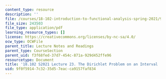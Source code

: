```yaml
---
content_type: resource
description: ''
file: /courses/18-102-introduction-to-functional-analysis-spring-2021/9f0f59147c3235d57eacca9157faf834_MIT18_102s21_lec23.pdf
file_size: 243503
file_type: application/pdf
learning_resource_types: []
license: https://creativecommons.org/licenses/by-nc-sa/4.0/
ocw_type: OCWFile
parent_title: Lecture Notes and Readings
parent_type: CourseSection
parent_uid: f3f68fed-37d7-454c-871a-929d452ffe96
resourcetype: Document
title: '18.102 S2021 Lecture 23. The Dirichlet Problem on an Interval '
uid: 9f0f5914-7c32-35d5-7eac-ca9157faf834
---
```

